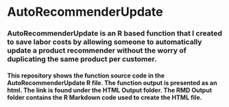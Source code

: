 # AutoRecommenderUpdate
### AutoRecommenderUpdate is an R based function that I created to save labor costs by allowing someone to automatically update a product recommender without the worry of duplicating the same product per customer. 

#### This repository shows the function source code in the AutoRecommenderUpdate R file. The function output is presented as an html. The link is found under the HTML Output folder. The RMD Output folder contains the R Markdown code used to create the HTML file. 


